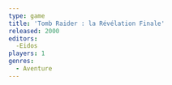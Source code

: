 ```yaml
---
type: game
title: 'Tomb Raider : la Révélation Finale'
released: 2000
editors: 
  -Eidos
players: 1
genres:
  - Aventure
---
```

